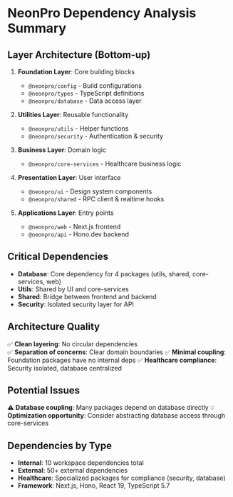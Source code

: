# NeonPro Dependency Analysis Summary

## Layer Architecture (Bottom-up)

1. **Foundation Layer**: Core building blocks
   - `@neonpro/config` - Build configurations
   - `@neonpro/types` - TypeScript definitions
   - `@neonpro/database` - Data access layer

2. **Utilities Layer**: Reusable functionality
   - `@neonpro/utils` - Helper functions
   - `@neonpro/security` - Authentication & security

3. **Business Layer**: Domain logic
   - `@neonpro/core-services` - Healthcare business logic

4. **Presentation Layer**: User interface
   - `@neonpro/ui` - Design system components
   - `@neonpro/shared` - RPC client & realtime hooks

5. **Applications Layer**: Entry points
   - `@neonpro/web` - Next.js frontend
   - `@neonpro/api` - Hono.dev backend

## Critical Dependencies

- **Database**: Core dependency for 4 packages (utils, shared, core-services, web)
- **Utils**: Shared by UI and core-services
- **Shared**: Bridge between frontend and backend
- **Security**: Isolated security layer for API

## Architecture Quality

✅ **Clean layering**: No circular dependencies\
✅ **Separation of concerns**: Clear domain boundaries
✅ **Minimal coupling**: Foundation packages have no internal deps
✅ **Healthcare compliance**: Security isolated, database centralized

## Potential Issues

⚠️ **Database coupling**: Many packages depend on database directly
💡 **Optimization opportunity**: Consider abstracting database access through core-services

## Dependencies by Type

- **Internal**: 10 workspace dependencies total
- **External**: 50+ external dependencies
- **Healthcare**: Specialized packages for compliance (security, database)
- **Framework**: Next.js, Hono, React 19, TypeScript 5.7

